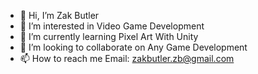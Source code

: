 - 👋 Hi, I’m Zak Butler
- 👀 I’m interested in Video Game Development
- 🌱 I’m currently learning Pixel Art With Unity
- 💞️ I’m looking to collaborate on Any Game Development
- 📫 How to reach me Email: zakbutler.zb@gmail.com
